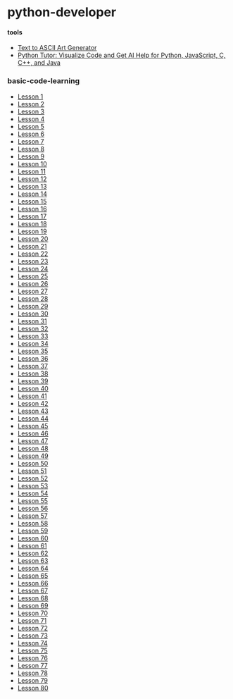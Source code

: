 # python-developer

#### tools
- [Text to ASCII Art Generator](https://patorjk.com/software/taag/)
- [Python Tutor: Visualize Code and Get AI Help for Python, JavaScript, C, C++, and Java](https://pythontutor.com/visualize.html#mode=edit)


 
### basic-code-learning
- [Lesson 1]()
- [Lesson 2]()
- [Lesson 3]()
- [Lesson 4]()
- [Lesson 5]()
- [Lesson 6]()
- [Lesson 7]()
- [Lesson 8]()
- [Lesson 9]()
- [Lesson 10]()
- [Lesson 11]()
- [Lesson 12]()
- [Lesson 13]()
- [Lesson 14]()
- [Lesson 15]()
- [Lesson 16]()
- [Lesson 17]()
- [Lesson 18]()
- [Lesson 19]()
- [Lesson 20]()
- [Lesson 21]()
- [Lesson 22]()
- [Lesson 23]()
- [Lesson 24]()
- [Lesson 25]()
- [Lesson 26]()
- [Lesson 27]()
- [Lesson 28]()
- [Lesson 29]()
- [Lesson 30]()
- [Lesson 31]()
- [Lesson 32]()
- [Lesson 33]()
- [Lesson 34]()
- [Lesson 35]()
- [Lesson 36]()
- [Lesson 37]()
- [Lesson 38]()
- [Lesson 39]()
- [Lesson 40]()
- [Lesson 41]()
- [Lesson 42]()
- [Lesson 43]()
- [Lesson 44]()
- [Lesson 45]()
- [Lesson 46]()
- [Lesson 47]()
- [Lesson 48]()
- [Lesson 49]()
- [Lesson 50]()
- [Lesson 51]()
- [Lesson 52]()
- [Lesson 53]()
- [Lesson 54]()
- [Lesson 55]()
- [Lesson 56]()
- [Lesson 57]()
- [Lesson 58]()
- [Lesson 59]()
- [Lesson 60]()
- [Lesson 61]()
- [Lesson 62]()
- [Lesson 63]()
- [Lesson 64]()
- [Lesson 65]()
- [Lesson 66]()
- [Lesson 67]()
- [Lesson 68]()
- [Lesson 69]()
- [Lesson 70]()
- [Lesson 71]()
- [Lesson 72]()
- [Lesson 73]()
- [Lesson 74]()
- [Lesson 75]()
- [Lesson 76]()
- [Lesson 77]()
- [Lesson 78]()
- [Lesson 79]()
- [Lesson 80]()
